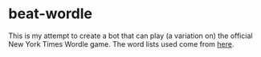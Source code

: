 # beat-wordle
This is my attempt to create a bot that can play (a variation on) the official New York Times Wordle game. The word lists used come from [here](https://github.com/dolph/dictionary).
